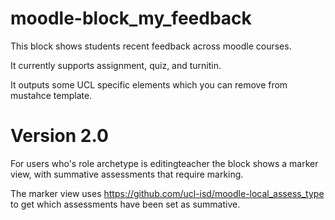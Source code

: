 # moodle-block_my_feedback

This block shows students recent feedback across moodle courses.

It currently supports assignment, quiz, and turnitin.

It outputs some UCL specific elements which you can remove from mustahce template.

# Version 2.0

For users who's role archetype is editingteacher the block shows a marker view, with summative assessments that require marking.

The marker view uses https://github.com/ucl-isd/moodle-local_assess_type to get which assessments have been set as summative.


